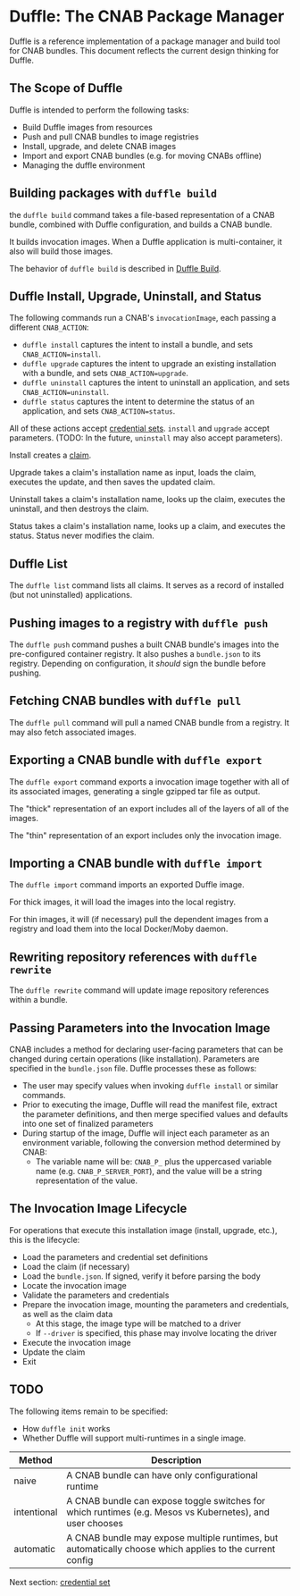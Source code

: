 # Duffle: The CNAB Package Manager

Duffle is a reference implementation of a package manager and build tool for CNAB bundles. This document reflects the current design thinking for Duffle.

## The Scope of Duffle

Duffle is intended to perform the following tasks:

- Build Duffle images from resources
- Push and pull CNAB bundles to image registries
- Install, upgrade, and delete CNAB images
- Import and export CNAB bundles (e.g. for moving CNABs offline)
- Managing the duffle environment

## Building packages with `duffle build`

the `duffle build` command takes a file-based representation of a CNAB bundle, combined with Duffle configuration, and builds a CNAB bundle.

It builds invocation images. When a Duffle application is multi-container, it also will build those images.

The behavior of `duffle build` is described in [Duffle Build](203-duffle-build.md).

## Duffle Install, Upgrade, Uninstall, and Status

The following commands run a CNAB's `invocationImage`, each passing a different `CNAB_ACTION`:

- `duffle install` captures the intent to install a bundle, and sets `CNAB_ACTION=install`.
- `duffle upgrade` captures the intent to upgrade an existing installation with a bundle, and sets `CNAB_ACTION=upgrade`.
- `duffle uninstall` captures the intent to uninstall an application, and sets `CNAB_ACTION=uninstall`.
- `duffle status` captures the intent to determine the status of an application, and sets `CNAB_ACTION=status`.

All of these actions accept [credential sets](201-credentialsets.md). `install` and `upgrade` accept parameters. (TODO: In the future, `uninstall` may also accept parameters).

Install creates a [claim](104-claims.md).

Upgrade takes a claim's installation name as input, loads the claim, executes the update, and then saves the updated claim.

Uninstall takes a claim's installation name, looks up the claim, executes the uninstall, and then destroys the claim.

Status takes a claim's installation name, looks up a claim, and executes the status. Status never modifies the claim.

## Duffle List

The `duffle list` command lists all claims. It serves as a record of installed (but not uninstalled) applications.

## Pushing images to a registry with `duffle push`

The `duffle push` command pushes a built CNAB bundle's images into the pre-configured container registry. It also pushes a `bundle.json` to its registry. Depending on configuration, it _should_ sign the bundle before pushing.

## Fetching CNAB bundles with `duffle pull`

The `duffle pull` command will pull a named CNAB bundle from a registry. It may also fetch associated images.

## Exporting a CNAB bundle with `duffle export`

The `duffle export` command exports a invocation image together with all of its associated images, generating a single gzipped tar file as output.

The "thick" representation of an export includes all of the layers of all of the images.

The "thin" representation of an export includes only the invocation image.

## Importing a CNAB bundle with `duffle import`

The `duffle import` command imports an exported Duffle image.

For thick images, it will load the images into the local registry.

For thin images, it will (if necessary) pull the dependent images from a registry and load them into the local Docker/Moby daemon.

## Rewriting repository references with `duffle rewrite`

The `duffle rewrite` command will update image repository references within a bundle.

## Passing Parameters into the Invocation Image

CNAB includes a method for declaring user-facing parameters that can be changed during certain operations (like installation). Parameters are specified in the `bundle.json` file. Duffle processes these as follows:

- The user may specify values when invoking `duffle install` or similar commands.
- Prior to executing the image, Duffle will read the manifest file, extract the parameter definitions, and then merge specified values and defaults into one set of finalized parameters
- During startup of the image, Duffle will inject each parameter as an environment variable, following the conversion method determined by CNAB:
  - The variable name will be: `CNAB_P_` plus the uppercased variable name (e.g. `CNAB_P_SERVER_PORT`), and the value will be a string representation of the value.

## The Invocation Image Lifecycle

For operations that execute this installation image (install, upgrade, etc.), this is the lifecycle:

- Load the parameters and credential set definitions
- Load the claim (if necessary)
- Load the `bundle.json`. If signed, verify it before parsing the body
- Locate the invocation image
- Validate the parameters and credentials
- Prepare the invocation image, mounting the parameters and credentials, as well as the claim data
  - At this stage, the image type will be matched to a driver
  - If `--driver` is specified, this phase may involve locating the driver
- Execute the invocation image
- Update the claim
- Exit

## TODO

The following items remain to be specified:

- How `duffle init` works
- Whether Duffle will support multi-runtimes in a single image.

| Method | Description |
| --- | --- |
| naive | A CNAB bundle can have only configurational runtime |
| intentional | A CNAB bundle can expose toggle switches for which runtimes (e.g. Mesos vs Kubernetes), and user chooses |
| automatic | A CNAB bundle may expose multiple runtimes, but automatically choose which applies to the current config |

Next section: [credential set](201-credentialset.md)

